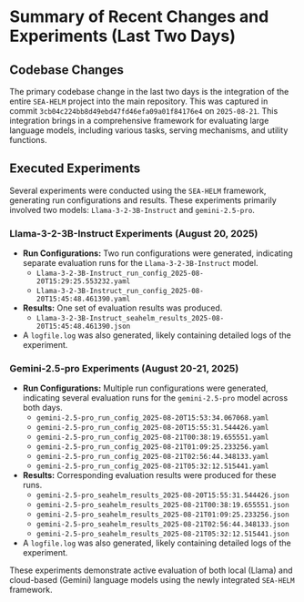 # Summary of Recent Changes and Experiments (Last Two Days)

## Codebase Changes

The primary codebase change in the last two days is the integration of the entire `SEA-HELM` project into the main repository. This was captured in commit `3cb04c224bb8d49ebd47fd46efa09a01f84176e4` on `2025-08-21`. This integration brings in a comprehensive framework for evaluating large language models, including various tasks, serving mechanisms, and utility functions.

## Executed Experiments

Several experiments were conducted using the `SEA-HELM` framework, generating run configurations and results. These experiments primarily involved two models: `Llama-3-2-3B-Instruct` and `gemini-2.5-pro`.

### Llama-3-2-3B-Instruct Experiments (August 20, 2025)
*   **Run Configurations:** Two run configurations were generated, indicating separate evaluation runs for the `Llama-3-2-3B-Instruct` model.
    *   `Llama-3-2-3B-Instruct_run_config_2025-08-20T15:29:25.553232.yaml`
    *   `Llama-3-2-3B-Instruct_run_config_2025-08-20T15:45:48.461390.yaml`
*   **Results:** One set of evaluation results was produced.
    *   `Llama-3-2-3B-Instruct_seahelm_results_2025-08-20T15:45:48.461390.json`
*   A `logfile.log` was also generated, likely containing detailed logs of the experiment.

### Gemini-2.5-pro Experiments (August 20-21, 2025)
*   **Run Configurations:** Multiple run configurations were generated, indicating several evaluation runs for the `gemini-2.5-pro` model across both days.
    *   `gemini-2.5-pro_run_config_2025-08-20T15:53:34.067068.yaml`
    *   `gemini-2.5-pro_run_config_2025-08-20T15:55:31.544426.yaml`
    *   `gemini-2.5-pro_run_config_2025-08-21T00:38:19.655551.yaml`
    *   `gemini-2.5-pro_run_config_2025-08-21T01:09:25.233256.yaml`
    *   `gemini-2.5-pro_run_config_2025-08-21T02:56:44.348133.yaml`
    *   `gemini-2.5-pro_run_config_2025-08-21T05:32:12.515441.yaml`
*   **Results:** Corresponding evaluation results were produced for these runs.
    *   `gemini-2.5-pro_seahelm_results_2025-08-20T15:55:31.544426.json`
    *   `gemini-2.5-pro_seahelm_results_2025-08-21T00:38:19.655551.json`
    *   `gemini-2.5-pro_seahelm_results_2025-08-21T01:09:25.233256.json`
    *   `gemini-2.5-pro_seahelm_results_2025-08-21T02:56:44.348133.json`
    *   `gemini-2.5-pro_seahelm_results_2025-08-21T05:32:12.515441.json`
*   A `logfile.log` was also generated, likely containing detailed logs of the experiment.

These experiments demonstrate active evaluation of both local (Llama) and cloud-based (Gemini) language models using the newly integrated `SEA-HELM` framework.
